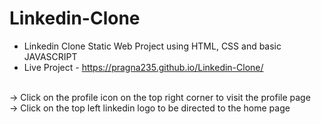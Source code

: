 # Linkedin-Clone
* Linkedin Clone Static Web Project using HTML, CSS and basic JAVASCRIPT
* Live Project - https://pragna235.github.io/Linkedin-Clone/

<br>-> Click on the profile icon on the top right corner to visit the profile page
<br>-> Click on the top left linkedin logo to be directed to the home page
